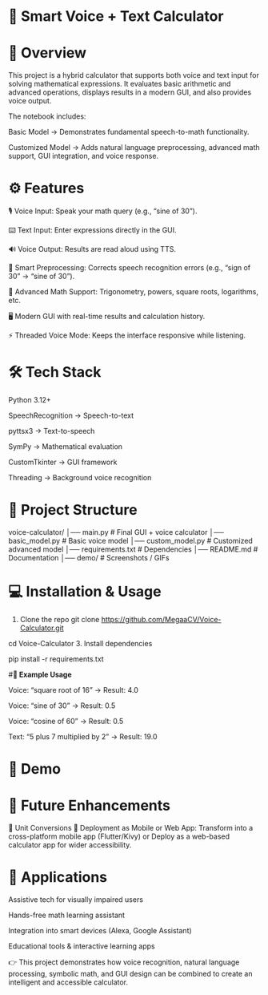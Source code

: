 # **🎤 Smart Voice + Text Calculator**
# **📌 Overview**

This project is a hybrid calculator that supports both voice and text input for solving mathematical expressions.
It evaluates basic arithmetic and advanced operations, displays results in a modern GUI, and also provides voice output.

The notebook includes:

Basic Model → Demonstrates fundamental speech-to-math functionality.

Customized Model → Adds natural language preprocessing, advanced math support, GUI integration, and voice response.

# **⚙️ Features**

🎙️ Voice Input: Speak your math query (e.g., “sine of 30”).

⌨️ Text Input: Enter expressions directly in the GUI.

🔊 Voice Output: Results are read aloud using TTS.

🧠 Smart Preprocessing: Corrects speech recognition errors (e.g., “sign of 30” → “sine of 30”).

📐 Advanced Math Support: Trigonometry, powers, square roots, logarithms, etc.

🖥️ Modern GUI with real-time results and calculation history.

⚡ Threaded Voice Mode: Keeps the interface responsive while listening.

# **🛠️ Tech Stack**

Python 3.12+

SpeechRecognition
 → Speech-to-text

pyttsx3
 → Text-to-speech

SymPy
 → Mathematical evaluation

CustomTkinter
 → GUI framework

Threading → Background voice recognition

# **📂 Project Structure**

voice-calculator/
│── main.py              # Final GUI + voice calculator
│── basic_model.py       # Basic voice model
│── custom_model.py      # Customized advanced model
│── requirements.txt     # Dependencies
│── README.md            # Documentation
│── demo/                # Screenshots / GIFs

# **💻 Installation & Usage**
1. Clone the repo
git clone https://github.com/MegaaCV/Voice-Calculator.git

cd Voice-Calculator
3. Install dependencies

pip install -r requirements.txt

#**🎯 Example Usage**

Voice: “square root of 16” → Result: 4.0

Voice: “sine of 30” → Result: 0.5

Voice: “cosine of 60” → Result: 0.5

Text: “5 plus 7 multiplied by 2” → Result: 19.0
# **📸 Demo**

# **🚀 Future Enhancements**

🔹 Unit Conversions
🔹 Deployment as Mobile or Web App:
                Transform into a cross-platform mobile app (Flutter/Kivy) or
                Deploy as a web-based calculator app for wider accessibility.

# **📌 Applications**

Assistive tech for visually impaired users

Hands-free math learning assistant

Integration into smart devices (Alexa, Google Assistant)

Educational tools & interactive learning apps

👉 This project demonstrates how voice recognition, natural language processing, symbolic math, and GUI design can be combined to create an intelligent and accessible calculator.

